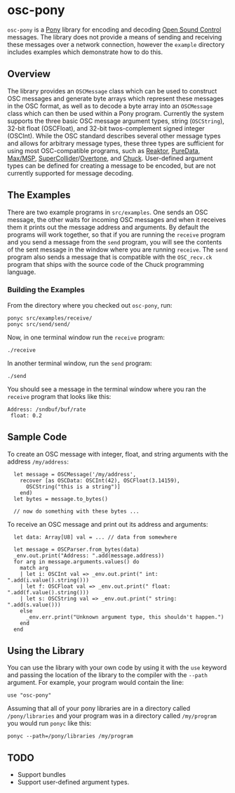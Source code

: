 # osc-pony

`osc-pony` is a [Pony](http://ponylang.org) library for encoding and
decoding [Open Sound Control](http://opensoundcontrol.org/)
messages. The library does not provide a means of sending and
receiving these messages over a network connection, however the
`example` directory includes examples which demonstrate how to do
this.

## Overview

The library provides an `OSCMessage` class which can be used to
construct OSC messages and generate byte arrays which represent these
messages in the OSC format, as well as to decode a byte array into an
`OSCMessage` class which can then be used within a Pony
program. Currently the system supports the three basic OSC message
argument types, string (`OSCString`), 32-bit float (OSCFloat), and
32-bit twos-complement signed integer (OSCInt). While the OSC standard
describes several other message types and allows for arbitrary message
types, these three types are sufficient for using most OSC-compatible
programs, such as
[Reaktor](http://www.native-instruments.com/en/products/komplete/synths/reaktor-6/),
[PureData](http://puredata.info),
[Max/MSP](https://cycling74.com/products/max/),
[SuperCollider](http://supercollider.github.io)/[Overtone](http://overtone.github.io),
and [Chuck](http://chuck.cs.princeton.edu). User-defined argument
types can be defined for creating a message to be encoded, but are not
currently supported for message decoding.

## The Examples

There are two example programs in `src/examples`. One sends an OSC
message, the other waits for incoming OSC messages and when it
receives them it prints out the message address and arguments. By
default the programs will work together, so that if you are running
the `receive` program and you send a message from the `send` program,
you will see the contents of the sent message in the window where you
are running `receive`. The `send` program also sends a message that is
compatible with the `OSC_recv.ck` program that ships with the source
code of the Chuck programming language.

### Building the Examples

From the directory where you checked out `osc-pony`, run:

```
ponyc src/examples/receive/
ponyc src/send/send/
```

Now, in one terminal window run the `receive` program:

```
./receive
```

In another terminal window, run the `send` program:

```
./send
```

You should see a message in the terminal window where you ran the
`receive` program that looks like this:

```
Address: /sndbuf/buf/rate
 float: 0.2
```

## Sample Code

To create an OSC message with integer, float, and string arguments with the address `/my/address`:

```
  let message = OSCMessage('/my/address', 
    recover [as OSCData: OSCInt(42), OSCFloat(3.14159), 
      OSCString("this is a string")] 
    end)
  let bytes = message.to_bytes()

  // now do something with these bytes ...
```

To receive an OSC message and print out its address and arguments:

```
  let data: Array[U8] val = ... // data from somewhere

  let message = OSCParser.from_bytes(data)
  _env.out.print("Address: ".add(message.address))
  for arg in message.arguments.values() do
    match arg
    | let i: OSCInt val => _env.out.print(" int: ".add(i.value().string()))
    | let f: OSCFloat val => _env.out.print(" float: ".add(f.value().string()))
    | let s: OSCString val => _env.out.print(" string: ".add(s.value()))
    else
      _env.err.print("Unknown argument type, this shouldn't happen.")
    end
  end
```

## Using the Library

You can use the library with your own code by using it with the `use`
keyword and passing the location of the library to the compiler with
the `--path` argument. For example, your program would contain the line:

```
use "osc-pony"
```

Assuming that all of your pony libraries are in a directory called
`/pony/libraries` and your program was in a directory called
`/my/program` you would run `ponyc` like this:

```
ponyc --path=/pony/libraries /my/program
```

## TODO

* Support bundles
* Support user-defined argument types.
